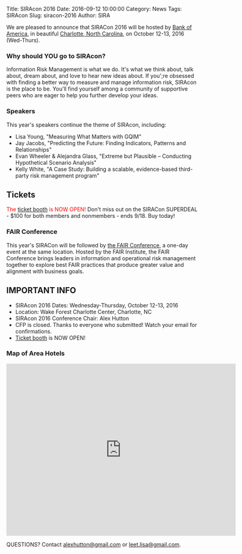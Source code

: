 Title: SIRAcon 2016
Date: 2016-09-12 10:00:00
Category: News
Tags: SIRAcon
Slug: siracon-2016
Author: SIRA

We are pleased to announce that SIRACon 2016 will be hosted by [Bank of America](https://www.bankofamerica.com/), in beautiful [Charlotte, North Carolina](http://business.wfu.edu/charlotte/), on October 12-13, 2016 (Wed-Thurs).

### Why should YOU go to SIRAcon?
Information Risk Management is what we do. It's what we think about, talk about, dream about, and love to hear new ideas about. If you';re obsessed with finding a better way to measure and manage information risk, SIRAcon is the place to be. You'll find yourself among a community of supportive peers who are eager to help you further develop your ideas.

### Speakers
This year's speakers continue the theme of SIRAcon, including:
- Lisa Young, "Measuring What Matters with GQIM"
- Jay Jacobs, "Predicting the Future: Finding Indicators, Patterns and Relationships"
- Evan Wheeler & Alejandra Glass, "Extreme but Plausible – Conducting Hypothetical Scenario Analysis"
- Kelly White, "A Case Study: Building a scalable, evidence-based third-party risk management program"

##  Tickets
<span style='color: red;'>The [ticket booth](https://siracon2016.busyconf.com/bookings/new) is NOW OPEN!</span> Don't miss out on the SIRACon SUPERDEAL - $100 for both members and nonmembers - ends 9/18. Buy today!

### FAIR Conference
This year's SIRACon will be followed by [the FAIR Conference](http://www.fairinstitute.org/fair-conference), a one-day event at the same location. Hosted by the FAIR Institute, the FAIR Conference brings leaders in information and operational risk management together to explore best FAIR practices that produce greater value and alignment with business goals.

## IMPORTANT INFO

- SIRAcon 2016 Dates: Wednesday-Thursday, October 12-13, 2016
- Location: Wake Forest Charlotte Center, Charlotte, NC
- SIRAcon 2016 Conference Chair: Alex Hutton
- CFP is closed. Thanks to everyone who submitted! Watch your email for confirmations.
- [Ticket booth](https://siracon2016.busyconf.com/bookings/new) is NOW OPEN! 

### Map of Area Hotels
<iframe src="https://www.google.com/maps/embed?pb=!1m12!1m8!1m3!1d3259.175919353974!2d-80.84268260011447!3d35.226990560605316!3m2!1i1024!2i768!4f13.1!2m1!1sHotels!5e0!3m2!1sen!2sus!4v1473882623099" width="600" height="450" frameborder="0" style="border:0" allowfullscreen> </iframe>

QUESTIONS? Contact <alexhutton@gmail.com> or <leet.lisa@gmail.com>.

